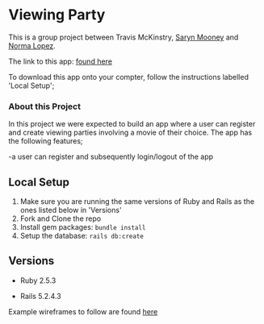 # Viewing Party

This is a group project between Travis McKinstry, [Saryn Mooney](https://github.com/sarynm12) and [Norma Lopez](https://github.com/IamNorma).

The link to this app: [found here](https://gentle-brook-14232.herokuapp.com/)

To download this app onto your compter, follow the instructions labelled 'Local Setup';

### About this Project

In this project we were expected to build an app where a user can register and create viewing parties involving a movie of their choice. The app has the following features;

-a user can register and subsequently login/logout of the app

## Local Setup

1. Make sure you are running the same versions of Ruby and Rails as the ones listed below in 'Versions'
2. Fork and Clone the repo
3. Install gem packages: `bundle install`
4. Setup the database: `rails db:create`


## Versions

- Ruby 2.5.3

- Rails 5.2.4.3

Example wireframes to follow are found [here](https://backend.turing.io/module3/projects/viewing_party/wireframes)
